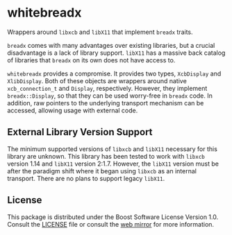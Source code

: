 # whitebreadx

Wrappers around `libxcb` and `libX11` that implement `breadx` traits.

`breadx` comes with many advantages over existing libraries, but 
a crucial disadvantage is a lack of library support. `libX11` has
a massive back catalog of libraries that `breadx` on its own does
not have access to.

`whitebreadx` provides a compromise. It provides two types, `XcbDisplay`
and `XlibDisplay`. Both of these objects are wrappers around native
`xcb_connection_t` and `Display`, respectively. However, they implement
`breadx::Display`, so that they can be used worry-free in `breadx` code.
In addition, raw pointers to the underlying transport mechanism can be
accessed, allowing usage with external code.

## External Library Version Support

The minimum supported versions of `libxcb` and `libX11` necessary for 
this library are unknown. This library has been tested to work with 
`libxcb` version 1.14 and `libX11` version 2:1.7. However, the `libX11` 
version must be after the paradigm shift where it began using `libxcb` 
as an internal transport. There are no plans to support legacy `libX11`.

## License

This package is distributed under the Boost Software License Version 1.0.
Consult the [LICENSE](./LICENSE) file or consult the [web mirror] for
more information.

[web mirror]: https://www.boost.org/LICENSE_1_0.txt